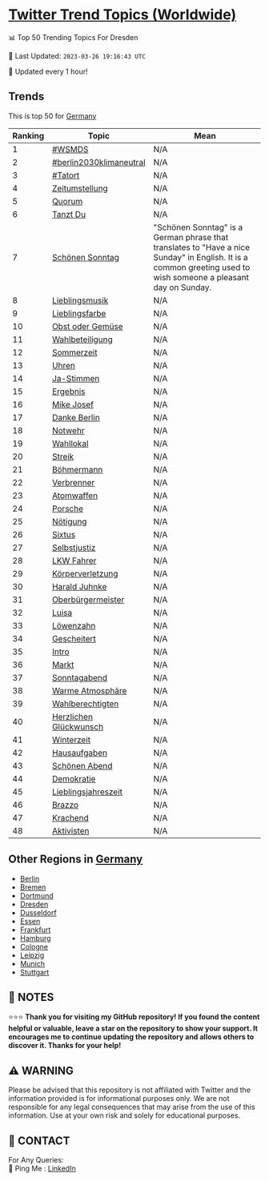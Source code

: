 [Twitter Trend Topics (Worldwide)](https://github.com/ErcinDedeoglu/Twitter-Trend-Topics)
==========


📊 Top 50 Trending Topics For Dresden

📆 Last Updated: `2023-03-26 19:16:43 UTC`

🔧 Updated every 1 hour!


## Trends

This is top 50 for [Germany](</Germany>)

| Ranking | Topic | Mean |
| ------- | ------------ | ------------ |
| 1 | [#WSMDS](http://twitter.com/search?q=%23WSMDS) | N/A |
| 2 | [#berlin2030klimaneutral](http://twitter.com/search?q=%23berlin2030klimaneutral) | N/A |
| 3 | [#Tatort](http://twitter.com/search?q=%23Tatort) | N/A |
| 4 | [Zeitumstellung](http://twitter.com/search?q=Zeitumstellung) | N/A |
| 5 | [Quorum](http://twitter.com/search?q=Quorum) | N/A |
| 6 | [Tanzt Du](http://twitter.com/search?q=Tanzt+Du) | N/A |
| 7 | [Schönen Sonntag](http://twitter.com/search?q=Sch%c3%b6nen+Sonntag) | "Schönen Sonntag" is a German phrase that translates to "Have a nice Sunday" in English. It is a common greeting used to wish someone a pleasant day on Sunday. |
| 8 | [Lieblingsmusik](http://twitter.com/search?q=Lieblingsmusik) | N/A |
| 9 | [Lieblingsfarbe](http://twitter.com/search?q=Lieblingsfarbe) | N/A |
| 10 | [Obst oder Gemüse](http://twitter.com/search?q=Obst+oder+Gem%c3%bcse) | N/A |
| 11 | [Wahlbeteiligung](http://twitter.com/search?q=Wahlbeteiligung) | N/A |
| 12 | [Sommerzeit](http://twitter.com/search?q=Sommerzeit) | N/A |
| 13 | [Uhren](http://twitter.com/search?q=Uhren) | N/A |
| 14 | [Ja-Stimmen](http://twitter.com/search?q=Ja-Stimmen) | N/A |
| 15 | [Ergebnis](http://twitter.com/search?q=Ergebnis) | N/A |
| 16 | [Mike Josef](http://twitter.com/search?q=Mike+Josef) | N/A |
| 17 | [Danke Berlin](http://twitter.com/search?q=Danke+Berlin) | N/A |
| 18 | [Notwehr](http://twitter.com/search?q=Notwehr) | N/A |
| 19 | [Wahllokal](http://twitter.com/search?q=Wahllokal) | N/A |
| 20 | [Streik](http://twitter.com/search?q=Streik) | N/A |
| 21 | [Böhmermann](http://twitter.com/search?q=B%c3%b6hmermann) | N/A |
| 22 | [Verbrenner](http://twitter.com/search?q=Verbrenner) | N/A |
| 23 | [Atomwaffen](http://twitter.com/search?q=Atomwaffen) | N/A |
| 24 | [Porsche](http://twitter.com/search?q=Porsche) | N/A |
| 25 | [Nötigung](http://twitter.com/search?q=N%c3%b6tigung) | N/A |
| 26 | [Sixtus](http://twitter.com/search?q=Sixtus) | N/A |
| 27 | [Selbstjustiz](http://twitter.com/search?q=Selbstjustiz) | N/A |
| 28 | [LKW Fahrer](http://twitter.com/search?q=LKW+Fahrer) | N/A |
| 29 | [Körperverletzung](http://twitter.com/search?q=K%c3%b6rperverletzung) | N/A |
| 30 | [Harald Juhnke](http://twitter.com/search?q=Harald+Juhnke) | N/A |
| 31 | [Oberbürgermeister](http://twitter.com/search?q=Oberb%c3%bcrgermeister) | N/A |
| 32 | [Luisa](http://twitter.com/search?q=Luisa) | N/A |
| 33 | [Löwenzahn](http://twitter.com/search?q=L%c3%b6wenzahn) | N/A |
| 34 | [Gescheitert](http://twitter.com/search?q=Gescheitert) | N/A |
| 35 | [Intro](http://twitter.com/search?q=Intro) | N/A |
| 36 | [Markt](http://twitter.com/search?q=Markt) | N/A |
| 37 | [Sonntagabend](http://twitter.com/search?q=Sonntagabend) | N/A |
| 38 | [Warme Atmosphäre](http://twitter.com/search?q=Warme+Atmosph%c3%a4re) | N/A |
| 39 | [Wahlberechtigten](http://twitter.com/search?q=Wahlberechtigten) | N/A |
| 40 | [Herzlichen Glückwunsch](http://twitter.com/search?q=Herzlichen+Gl%c3%bcckwunsch) | N/A |
| 41 | [Winterzeit](http://twitter.com/search?q=Winterzeit) | N/A |
| 42 | [Hausaufgaben](http://twitter.com/search?q=Hausaufgaben) | N/A |
| 43 | [Schönen Abend](http://twitter.com/search?q=Sch%c3%b6nen+Abend) | N/A |
| 44 | [Demokratie](http://twitter.com/search?q=Demokratie) | N/A |
| 45 | [Lieblingsjahreszeit](http://twitter.com/search?q=Lieblingsjahreszeit) | N/A |
| 46 | [Brazzo](http://twitter.com/search?q=Brazzo) | N/A |
| 47 | [Krachend](http://twitter.com/search?q=Krachend) | N/A |
| 48 | [Aktivisten](http://twitter.com/search?q=Aktivisten) | N/A |



## Other Regions in [Germany](</Germany>)

* [Berlin](</Germany/Berlin.md>)
* [Bremen](</Germany/Bremen.md>)
* [Dortmund](</Germany/Dortmund.md>)
* [Dresden](</Germany/Dresden.md>)
* [Dusseldorf](</Germany/Dusseldorf.md>)
* [Essen](</Germany/Essen.md>)
* [Frankfurt](</Germany/Frankfurt.md>)
* [Hamburg](</Germany/Hamburg.md>)
* [Cologne](</Germany/Cologne.md>)
* [Leipzig](</Germany/Leipzig.md>)
* [Munich](</Germany/Munich.md>)
* [Stuttgart](</Germany/Stuttgart.md>)



## 📝 NOTES

⭐⭐⭐ **Thank you for visiting my GitHub repository! If you found the content helpful or valuable, leave a star on the repository to show your support. It encourages me to continue updating the repository and allows others to discover it. Thanks for your help!**


## ⚠️ WARNING

Please be advised that this repository is not affiliated with Twitter and the information provided is for informational purposes only. We are not responsible for any legal consequences that may arise from the use of this information. Use at your own risk and solely for educational purposes.


## 📨 CONTACT

 For Any Queries:  
            🏓 Ping Me : [LinkedIn](https://www.linkedin.com/in/ercindedeoglu/)
